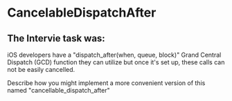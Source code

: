 # CancelableDispatchAfter

## The Intervie task was:

iOS developers have a "dispatch_after(when, queue, block)" Grand Central Dispatch (GCD) function they can utilize but once it's set up, these calls can not be easily cancelled.

Describe how you might implement a more convenient version of this named "cancellable_dispatch_after"  
